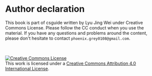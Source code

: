 # Author declaration
This book is part of csguide written by Lyu Jing Wei under Creative Commons License. Please follow the CC conduct when you use the material.
If you have any questions and problems around the content, please don't hesitate to contact `phoenix.grey0108@gmail.com`.

<br /><br /><a rel="license" href="http://creativecommons.org/licenses/by/4.0/"><img alt="Creative Commons License" style="border-width:0" src="https://i.creativecommons.org/l/by/4.0/88x31.png" /></a><br />This work is licensed under a <a rel="license" href="http://creativecommons.org/licenses/by/4.0/">Creative Commons Attribution 4.0 International License</a>.

